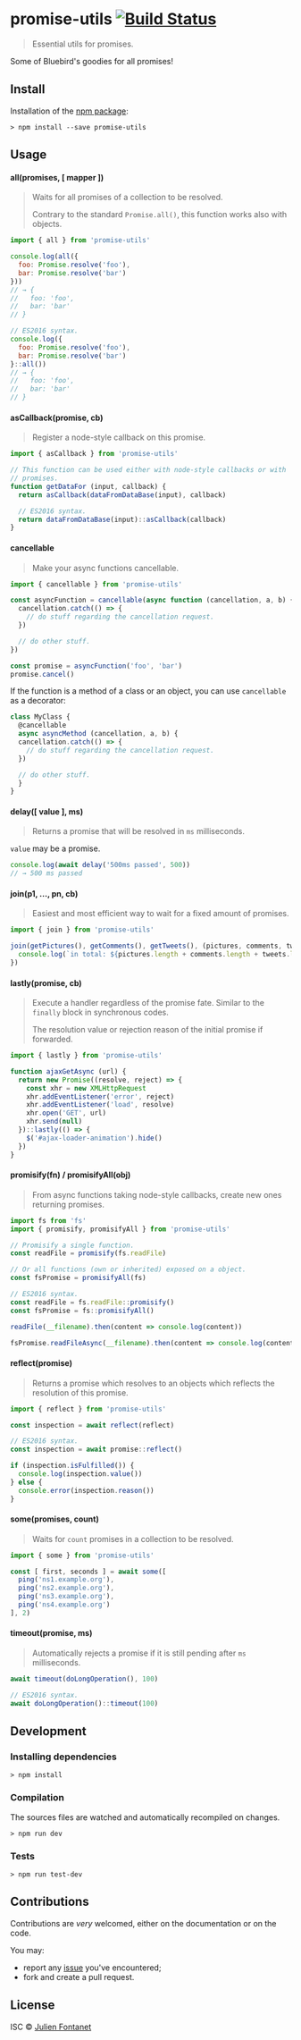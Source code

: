 # promise-utils [![Build Status](https://travis-ci.org/julien-f/js-promise-utils.png?branch=master)](https://travis-ci.org/julien-f/js-promise-utils)

> Essential utils for promises.

Some of Bluebird's goodies for all promises!

## Install

Installation of the [npm package](https://npmjs.org/package/promise-utils):

```
> npm install --save promise-utils
```

## Usage

#### all(promises, [ mapper ])

> Waits for all promises of a collection to be resolved.
>
> Contrary to the standard `Promise.all()`, this function works also
> with objects.

```js
import { all } from 'promise-utils'

console.log(all({
  foo: Promise.resolve('foo'),
  bar: Promise.resolve('bar')
}))
// → {
//   foo: 'foo',
//   bar: 'bar'
// }

// ES2016 syntax.
console.log({
  foo: Promise.resolve('foo'),
  bar: Promise.resolve('bar')
}::all())
// → {
//   foo: 'foo',
//   bar: 'bar'
// }
```

#### asCallback(promise, cb)

> Register a node-style callback on this promise.

```js
import { asCallback } from 'promise-utils'

// This function can be used either with node-style callbacks or with
// promises.
function getDataFor (input, callback) {
  return asCallback(dataFromDataBase(input), callback)

  // ES2016 syntax.
  return dataFromDataBase(input)::asCallback(callback)
}
```

#### cancellable

> Make your async functions cancellable.

```js
import { cancellable } from 'promise-utils'

const asyncFunction = cancellable(async function (cancellation, a, b) {
  cancellation.catch(() => {
    // do stuff regarding the cancellation request.
  })

  // do other stuff.
})

const promise = asyncFunction('foo', 'bar')
promise.cancel()
```

If the function is a method of a class or an object, you can use
`cancellable` as a decorator:

```js
class MyClass {
  @cancellable
  async asyncMethod (cancellation, a, b) {
  cancellation.catch(() => {
    // do stuff regarding the cancellation request.
  })

  // do other stuff.
  }
}
```

#### delay([ value ], ms)

> Returns a promise that will be resolved in `ms` milliseconds.

`value` may be a promise.

```js
console.log(await delay('500ms passed', 500))
// → 500 ms passed
```

#### join(p1, ..., pn, cb)

> Easiest and most efficient way to wait for a fixed amount of
> promises.

```js
import { join } from 'promise-utils'

join(getPictures(), getComments(), getTweets(), (pictures, comments, tweets) => {
  console.log(`in total: ${pictures.length + comments.length + tweets.length}`)
})
```

#### lastly(promise, cb)

> Execute a handler regardless of the promise fate. Similar to the
> `finally` block in synchronous codes.
>
> The resolution value or rejection reason of the initial promise if
> forwarded.

```js
import { lastly } from 'promise-utils'

function ajaxGetAsync (url) {
  return new Promise((resolve, reject) => {
    const xhr = new XMLHttpRequest
    xhr.addEventListener('error', reject)
    xhr.addEventListener('load', resolve)
    xhr.open('GET', url)
    xhr.send(null)
  })::lastly(() => {
    $('#ajax-loader-animation').hide()
  })
}
```

#### promisify(fn) / promisifyAll(obj)

> From async functions taking node-style callbacks, create new ones
> returning promises.

```js
import fs from 'fs'
import { promisify, promisifyAll } from 'promise-utils'

// Promisify a single function.
const readFile = promisify(fs.readFile)

// Or all functions (own or inherited) exposed on a object.
const fsPromise = promisifyAll(fs)

// ES2016 syntax.
const readFile = fs.readFile::promisify()
const fsPromise = fs::promisifyAll()

readFile(__filename).then(content => console.log(content))

fsPromise.readFileAsync(__filename).then(content => console.log(content))
```

#### reflect(promise)

> Returns a promise which resolves to an objects which reflects the
> resolution of this promise.

```js
import { reflect } from 'promise-utils'

const inspection = await reflect(reflect)

// ES2016 syntax.
const inspection = await promise::reflect()

if (inspection.isFulfilled()) {
  console.log(inspection.value())
} else {
  console.error(inspection.reason())
}
```

#### some(promises, count)

> Waits for `count` promises in a collection to be resolved.

```js
import { some } from 'promise-utils'

const [ first, seconds ] = await some([
  ping('ns1.example.org'),
  ping('ns2.example.org'),
  ping('ns3.example.org'),
  ping('ns4.example.org')
], 2)
```

#### timeout(promise, ms)

> Automatically rejects a promise if it is still pending after `ms`
> milliseconds.

```js
await timeout(doLongOperation(), 100)

// ES2016 syntax.
await doLongOperation()::timeout(100)
```

## Development

### Installing dependencies

```
> npm install
```

### Compilation

The sources files are watched and automatically recompiled on changes.

```
> npm run dev
```

### Tests

```
> npm run test-dev
```

## Contributions

Contributions are *very* welcomed, either on the documentation or on
the code.

You may:

- report any [issue](https://github.com/julien-f/js-promise-utils/issues)
  you've encountered;
- fork and create a pull request.

## License

ISC © [Julien Fontanet](https://github.com/julien-f)
